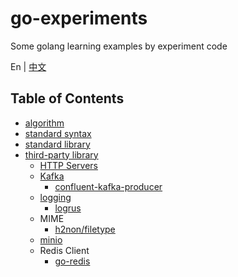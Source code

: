 # go-experiments

Some golang learning examples by experiment code

En | [中文](./README_zh-CN.md)

## Table of Contents

- [algorithm](./algorithm/)
- [standard syntax](./standard-syntax/)
- [standard library](./standard-library/)
- [third-party library](./third-party-library/)
  - [HTTP Servers](third-party-library/http-servers/)
  - [Kafka](third-party-library/kafka)
    - [confluent-kafka-producer](third-party-library/kafka/confluent-kafka-producer)
  - [logging](third-party-library/logging)
    - [logrus](third-party-library/logging/logrus-demo)
  - MIME
    - [h2non/filetype](third-party-library/mime-demo)
  - [minio](third-party-library/minio-demo)
  - Redis Client
    - [go-redis](third-party-library/redis-demo)
